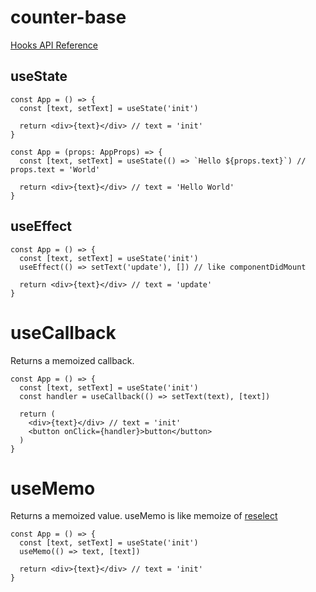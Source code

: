 # counter-base

[Hooks API Reference](https://reactjs.org/docs/hooks-reference.html)

## useState

```tsx
const App = () => {
  const [text, setText] = useState('init')

  return <div>{text}</div> // text = 'init'
}
```

```tsx
const App = (props: AppProps) => {
  const [text, setText] = useState(() => `Hello ${props.text}`) // props.text = 'World'

  return <div>{text}</div> // text = 'Hello World'
}
```

## useEffect

```tsx
const App = () => {
  const [text, setText] = useState('init')
  useEffect(() => setText('update'), []) // like componentDidMount

  return <div>{text}</div> // text = 'update'
}
```

# useCallback

Returns a memoized callback.

```tsx
const App = () => {
  const [text, setText] = useState('init')
  const handler = useCallback(() => setText(text), [text])

  return (
    <div>{text}</div> // text = 'init'
    <button onClick={handler}>button</button>
  )
}
```

# useMemo

Returns a memoized value.
useMemo is like memoize of [reselect](https://github.com/reduxjs/reselect)

```tsx
const App = () => {
  const [text, setText] = useState('init')
  useMemo(() => text, [text])

  return <div>{text}</div> // text = 'init'
}
```
